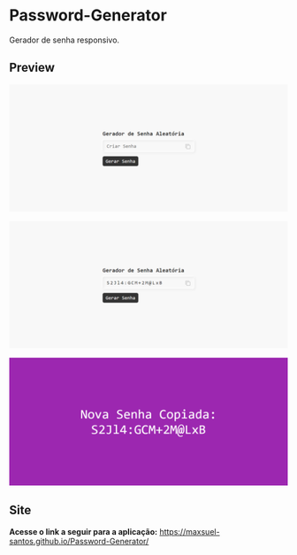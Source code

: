 # Password-Generator
Gerador de senha responsivo.

## Preview

![Preview](assets/preview-github/01.png)

![Preview](assets/preview-github/02.png)

![Preview](assets/preview-github/03.png)

## Site
**Acesse o link a seguir para a aplicação:** https://maxsuel-santos.github.io/Password-Generator/
